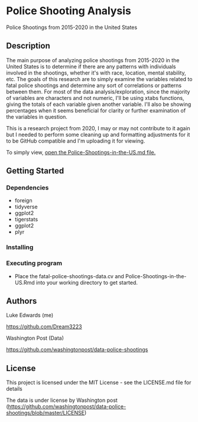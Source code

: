 # Police Shooting Analysis

Police Shootings from 2015-2020 in the United States

## Description

The main purpose of analyzing police shootings from 2015-2020 in the United States is to determine if there are any patterns with individuals involved in the shootings, whether it's with race, location, mental stability, etc. The goals of this research are to simply examine the variables related to fatal police shootings and determine any sort of correlations or patterns between them. For most of the data analysis/exploration, since the majority of variables are characters and not numeric, I'll be using xtabs functions, giving the totals of each variable given another variable. I'll also be showing percentages when it seems beneficial for clarity or further examination of the variables in question.

This is a research project from 2020, I may or may not contribute to it again but I needed to perform some cleaning up and formatting adjustments for it to be GitHub compatible and I'm uploading it for viewing.

To simply view, [open the Police-Shootings-in-the-US.md file.](https://github.com/Dream3223/Police-Shootings-in-the-US/blob/main/Police-Shootings-in-the-US.md)

## Getting Started

### Dependencies

* foreign
* tidyverse
* ggplot2
* tigerstats
* ggplot2
* plyr

### Installing

### Executing program

* Place the fatal-police-shootings-data.cv and Police-Shootings-in-the-US.Rmd into your working directory to get started.

## Authors

Luke Edwards (me)

https://github.com/Dream3223

Washington Post (Data)

https://github.com/washingtonpost/data-police-shootings


## License

This project is licensed under the MIT License - see the LICENSE.md file for details

The data is under license by Washington post
(https://github.com/washingtonpost/data-police-shootings/blob/master/LICENSE)
